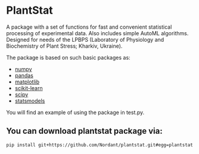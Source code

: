 # PlantStat

A package with a set of functions for fast and convenient statistical processing of experimental data. Also includes simple AutoML algorithms. Designed for needs of the LPBPS (Laboratory of Physiology and Biochemistry of Plant Stress; Kharkiv, Ukraine).

The package is based on such basic packages as:

- [numpy](https://numpy.org/)
- [pandas](https://pandas.pydata.org/)
- [matplotlib](https://matplotlib.org/)
- [scikit-learn](https://scikit-learn.org/stable/)
- [scipy](https://docs.scipy.org/doc/scipy/reference/index.html)
- [statsmodels](https://www.statsmodels.org/stable/index.html)

You will find an example of using the package in test.py.

## You can download plantstat package via:
`pip install git+https://github.com/Nordant/plantstat.git#egg=plantstat`
